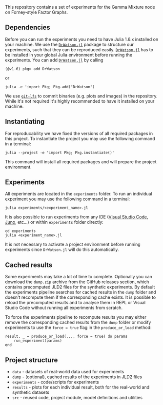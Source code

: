 This repository contains a set of experiments for the Gamma Mixture node on Forney-style Factor Graphs.

## Dependencies

Before you can run the experiments you need to have Julia 1.6.x installed on your machine. We use the [`DrWatson.jl`](https://github.com/JuliaDynamics/DrWatson.jl) package to structure our experiments, such that they can be reproduced easily. [`DrWatson.jl`](https://github.com/JuliaDynamics/DrWatson.jl) has to be installed in your global Julia environment before running the experiments. You can add [`DrWatson.jl`](https://github.com/JuliaDynamics/DrWatson.jl) by calling

```
(@v1.6) pkg> add DrWatson
```

or 

```
julia -e 'import Pkg; Pkg.add("DrWatson")
```

We use [`git-lfs`](https://git-lfs.github.com) to commit binaries (e.g. plots and images) in the repository. While it's not required it's highly recommended to have it installed on your machine.

## Instantiating

For reproducability we have fixed the versions of all required packages in this project. To instantiate the project you may use the following command in a terminal:

```
julia --project -e 'import Pkg; Pkg.instantiate()'
```

This command will install all required packages and will prepare the project environment.

## Experiments

All experiments are located in the `experiments` folder. To run an individual experiment you may use the following command in a terminal:

```
julia experiments/<experiment_name>.jl
```

It is also possible to run experiments from any IDE ([Visual Studio Code](https://code.visualstudio.com), [Juno](https://junolab.org), etc...) or within `experiments` folder directly:

```
cd experiments
julia <experiment_name>.jl
```



It is not necessary to activate a project environment before running experiments since `DrWatson.jl` will do this automatically.

## Cached results

Some experiments may take a lot of time to complete. Optionally you can download the `dump.zip` archive from the GitHub releases section, which contains precomputed JLD2 files for the synthetic experiments. By default the experiments pipeline searches for cached results in the `dump` folder and doesn't recompute them if the corresponding cache exists. It is possible to reload the precomputed results and to analyse them in REPL or Visual Studio Code without running all experiments from scratch.

To force the experiments pipeline to recompute results you may either remove the corresponding cached results from the `dump` folder or modify experiments to use the `force = true` flag in the `produce_or_load` method:

```
result, _ = produce_or_load(..., force = true) do params
    run_experiment(params)
end
```

## Project structure

- `data` - datasets of real-world data used for experiments
- `dump` - (optional), cached results of the experiments in JLD2 files
- `experiments` - code/scripts for experiments
- `results` - plots for each individual result, both for the real-world and synthetic datasets
- `src` - reused code, project module, model definitions and utilities
